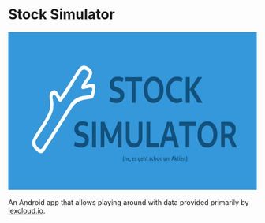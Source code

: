 # Stock Simulator

<img alt="Stock Simulator Banner" src="app/src/main/res/drawable/source/stock-simulator-social_sub.png" width="640" height="320">

An Android app that allows playing around with data provided primarily by [iexcloud.io](https://iexcloud.io/).